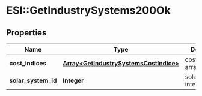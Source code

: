 # ESI::GetIndustrySystems200Ok

## Properties
Name | Type | Description | Notes
------------ | ------------- | ------------- | -------------
**cost_indices** | [**Array&lt;GetIndustrySystemsCostIndice&gt;**](GetIndustrySystemsCostIndice.md) | cost_indices array | 
**solar_system_id** | **Integer** | solar_system_id integer | 


